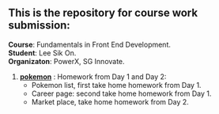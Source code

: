 ## This is the repository for course work submission:
**Course**: Fundamentals in Front End Development.
<br>**Student**: Lee Sik On.
<br>**Organizaton**: PowerX, SG Innovate.

1. [**pokemon**](pokemon/README.md) : Homework from Day 1 and Day 2:
    * Pokemon list, first take home homework from Day 1.
    * Career page: second take home homework from Day 1.
    * Market place, take home homework from Day 2.